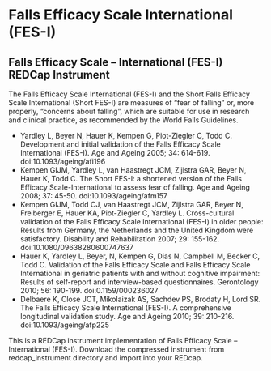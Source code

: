# Falls Efficacy Scale International (FES-I)
## Falls Efficacy Scale – International (FES-I) REDCap Instrument

The Falls Efficacy Scale International (FES-I) and the Short Falls Efficacy Scale International (Short FES-I) are measures of “fear of falling” or, more properly, “concerns about falling”, which are suitable for use in research and clinical practice, as recommended by the World Falls Guidelines.

- Yardley L, Beyer N, Hauer K, Kempen G, Piot-Ziegler C, Todd C. Development and initial validation of the Falls Efficacy Scale International (FES-I). Age and Ageing 2005; 34: 614-619. doi:10.1093/ageing/afi196
- Kempen GIJM, Yardley L, van Haastregt JCM, Zijlstra GAR, Beyer N, Hauer K, Todd C. The Short FES-I: a shortened version of the Falls Efficacy Scale-International to assess fear of falling. Age and Ageing 2008; 37: 45-50. doi:10.1093/ageing/afm157
- Kempen GIJM, Todd CJ, van Haastregt JCM, Zijlstra GAR, Beyer N, Freiberger E, Hauer KA, Piot-Ziegler C, Yardley L. Cross-cultural validation of the Falls Efficacy Scale International (FES-I) in older people: Results from Germany, the Netherlands and the United Kingdom were satisfactory. Disability and Rehabilitation 2007; 29: 155-162. doi:10.1080/09638280600747637
- Hauer K, Yardley L, Beyer, N, Kempen G, Dias N, Campbell M, Becker C, Todd C. Validation of the Falls Efficacy Scale and Falls Efficacy Scale International in geriatric patients with and without cognitive impairment: Results of self-report and interview-based questionnaires.  Gerontology 2010; 56: 190-199. doi:0.1159/000236027
- Delbaere K, Close JCT, Mikolaizak AS, Sachdev PS, Brodaty H, Lord SR. The Falls Efficacy Scale International (FES-I). A comprehensive longitudinal validation study. Age and Ageing 2010; 39: 210-216. doi:10.1093/ageing/afp225

This is a REDCap instrument implementation of Falls Efficacy Scale – International (FES-I). Download the compressed instrument from redcap_instrument directory and import into your REDcap.